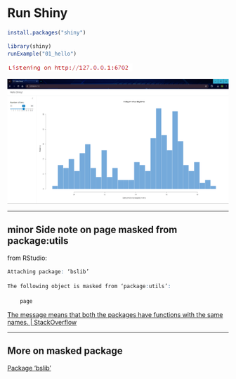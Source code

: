 # Run Shiny

```r
install.packages("shiny")
```

```r
library(shiny)
runExample("01_hello")
```

![image](/src/images/Screenshot-2024-04-15-111804-of-WebAppRunningInR.png)

![image](/src/images/Screenshot-2024-04-15-111628-of-Web-App-Working.png)

____

## minor Side note on page masked from package:utils

from RStudio:

```R
Attaching package: ‘bslib’

The following object is masked from ‘package:utils’:

    page
```

[The message means that both the packages have functions with the same names. | StackOverflow](https://stackoverflow.com/questions/39137110/what-does-the-following-object-is-masked-from-packagexxx-mean)

____

## More on masked package

[Package ‘bslib’](https://cran.r-project.org/web/packages/bslib/bslib.pdf)

